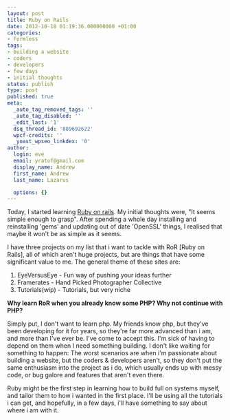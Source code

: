 ```yaml
---
layout: post
title: Ruby on Rails
date: 2012-10-18 01:19:36.000000000 +01:00
categories:
- Formless
tags:
- building a website
- coders
- developers
- few days
- initial thoughts
status: publish
type: post
published: true
meta:
  _auto_tag_removed_tags: ''
  _auto_tag_disabled: ''
  _edit_last: '1'
  dsq_thread_id: '889692622'
  wpcf-credits: ''
  _yoast_wpseo_linkdex: '0'
author:
  login: eve
  email: yratof@gmail.com
  display_name: Andrew
  first_name: Andrew
  last_name: Lazarus

  options: {}
---
```

<p>Today, I started learning <a title="Rubt on Rails Officail Website" href="http://rubyonrails.org/" target="_blank">Ruby on rails</a>. My initial thoughts were, "It seems simple enough to grasp". After spending a whole day installing and reinstalling 'gems' and updating out of date 'OpenSSL' things, I realised that maybe it won't be as simple as it seems.</p>
<p>I have three projects on my list that i want to tackle with RoR [Ruby on Rails], all of which aren't huge projects, but are things that have some significant value to me. The general theme of these sites are:</p>
<ol>
<li>EyeVersusEye - Fun way of pushing your ideas further</li>
<li>Framerates - Hand Picked Photographer Collective</li>
<li>Tutorials(wip) - Tutorials, but very niche</li>
</ol>
<p><strong>Why learn RoR when you already know some PHP? Why not continue with PHP?</strong></p>
<p>Simply put, I don't want to learn php. My friends know php, but they've been developing for it for years, so they're far more advanced than i am, and more than I've ever be. I've come to accept this. I'm sick of having to depend on them when I need something building. I don't like waiting for something to happen: The worst scenarios are when i'm passionate about building a website, but the coders &amp; developers aren't, so they don't put the same enthusiasm into the project as i do, which usually ends up with messy code, or bug galore and features that aren't even there.</p>
<p>Ruby might be the first step in learning how to build full on systems myself, and tailor them to how i wanted in the first place. I'll be using all the tutorials i can get, and hopefully, in a few days, i'll have something to say about where i am with it.</p>
